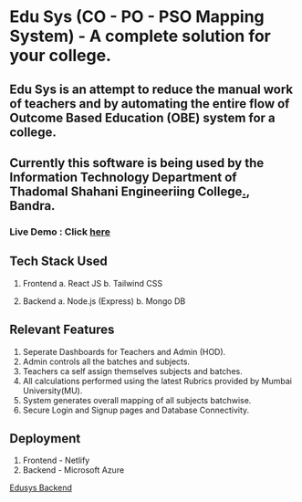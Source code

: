 # Edu Sys (CO - PO - PSO Mapping System) - A complete solution for your college.

## Edu Sys is an attempt to reduce the manual work of teachers and by automating the entire flow of Outcome Based Education (OBE) system for a college.

## Currently this software is being used by the Information Technology Department of Thadomal Shahani Engineeriing College[.](https://tsec.edu/), Bandra.


### Live Demo : Click [here](https://edusys-tsec.netlify.app/)

## Tech Stack Used

1. Frontend
    a. React JS
    b. Tailwind CSS

2. Backend
    a. Node.js (Express)
    b. Mongo DB


## Relevant Features

1. Seperate Dashboards for Teachers and Admin (HOD).
2. Admin controls all the batches and subjects.
3. Teachers ca self assign themselves subjects and batches.
4. All calculations performed using the latest Rubrics provided by Mumbai University(MU).
5. System generates overall mapping of all subjects batchwise.
6. Secure Login and Signup pages and Database Connectivity.

## Deployment

1. Frontend - Netlify
2. Backend - Microsoft Azure


[Edusys Backend](https://github.com/Archit1706/EduSys-Backend)
